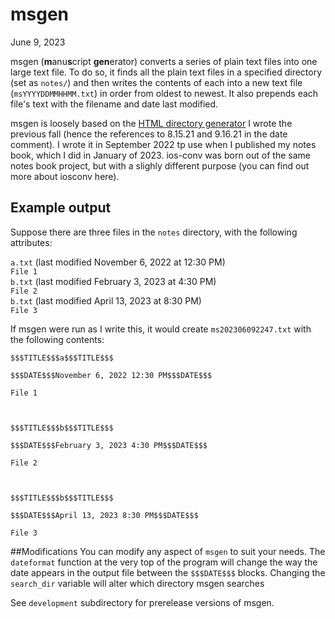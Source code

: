 # msgen
June 9, 2023

msgen (**m**anu**s**cript **gen**erator) converts a series of plain text files into one large text file. To do so, it finds all the plain text files in a specified directory (set as `notes/`) and then writes the contents of each into a new text file (`msYYYYDDMMHHMM.txt`) in order from oldest to newest. It also prepends each file's text with the filename and date last modified. 

msgen is loosely based on the [HTML directory generator](#) I wrote the previous fall (hence the references to 8.15.21 and 9.16.21 in the date comment). I wrote it in September 2022 tp use when I published my notes book, which I did in January of 2023. ios-conv was born out of the same notes book project, but with a slighly different purpose (you can find out more about iosconv here). 
## Example output
Suppose there are three files in the `notes` directory, with the following attributes:

`a.txt` (last modified November 6, 2022 at 12:30 PM)  
`File 1`  
`b.txt` (last modified February 3, 2023 at 4:30 PM)  
`File 2`  
`b.txt` (last modified April 13, 2023 at 8:30 PM)  
`File 3`

If msgen were run as I write this, it would create `ms202306092247.txt` with the following contents:

```
$$$TITLE$$$a$$$TITLE$$$

$$$DATE$$$November 6, 2022 12:30 PM$$$DATE$$$

File 1



$$$TITLE$$$b$$$TITLE$$$

$$$DATE$$$February 3, 2023 4:30 PM$$$DATE$$$

File 2



$$$TITLE$$$b$$$TITLE$$$

$$$DATE$$$April 13, 2023 8:30 PM$$$DATE$$$

File 3
```
##Modifications
You can modify any aspect of `msgen` to suit your needs. The `dateformat` function at the very top of the program will change the way the date appears in the output file between the `$$$DATE$$$` blocks. Changing the `search_dir` variable will alter which directory msgen searches 

See `development` subdirectory for prerelease versions of msgen.
